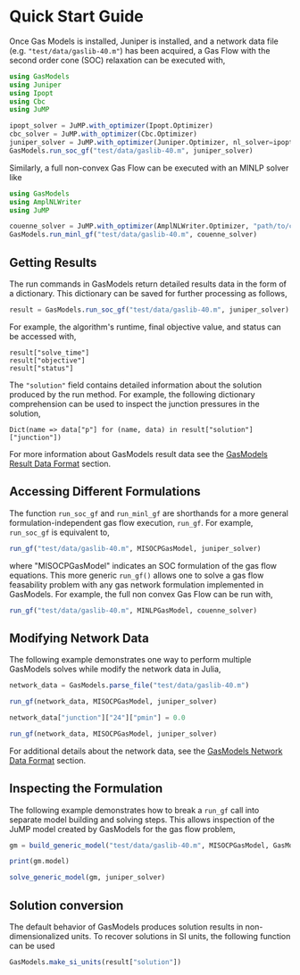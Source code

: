 # Quick Start Guide

Once Gas Models is installed, Juniper is installed, and a network data file (e.g. `"test/data/gaslib-40.m"`) has been acquired, a Gas Flow with the second order cone (SOC) relaxation can be executed with,

```julia
using GasModels
using Juniper
using Ipopt
using Cbc
using JuMP

ipopt_solver = JuMP.with_optimizer(Ipopt.Optimizer)
cbc_solver = JuMP.with_optimizer(Cbc.Optimizer)
juniper_solver = JuMP.with_optimizer(Juniper.Optimizer, nl_solver=ipopt_solver, mip_solver=cbc_solver)
GasModels.run_soc_gf("test/data/gaslib-40.m", juniper_solver)
```

Similarly, a full non-convex Gas Flow can be executed with an MINLP solver like

```julia
using GasModels
using AmplNLWriter
using JuMP

couenne_solver = JuMP.with_optimizer(AmplNLWriter.Optimizer, "path/to/couenne")
GasModels.run_minl_gf("test/data/gaslib-40.m", couenne_solver)
```
## Getting Results

The run commands in GasModels return detailed results data in the form of a dictionary.
This dictionary can be saved for further processing as follows,

```julia
result = GasModels.run_soc_gf("test/data/gaslib-40.m", juniper_solver)
```

For example, the algorithm's runtime, final objective value, and status can be accessed with,

```
result["solve_time"]
result["objective"]
result["status"]
```

The `"solution"` field contains detailed information about the solution produced by the run method.
For example, the following dictionary comprehension can be used to inspect the junction pressures in the solution,

```
Dict(name => data["p"] for (name, data) in result["solution"]["junction"])
```

For more information about GasModels result data see the [GasModels Result Data Format](@ref) section.


## Accessing Different Formulations

The function ```run_soc_gf``` and ```run_minl_gf``` are shorthands for a more general formulation-independent gas flow execution, ```run_gf```.
For example, ```run_soc_gf``` is equivalent to,

```julia
run_gf("test/data/gaslib-40.m", MISOCPGasModel, juniper_solver)
```

where "MISOCPGasModel" indicates an SOC formulation of the gas flow equations.  This more generic `run_gf()` allows one to solve a gas flow feasability problem with any gas network formulation implemented in GasModels.  For example, the full non convex Gas Flow can be run with,

```julia
run_gf("test/data/gaslib-40.m", MINLPGasModel, couenne_solver)
```

## Modifying Network Data
The following example demonstrates one way to perform multiple GasModels solves while modify the network data in Julia,

```julia
network_data = GasModels.parse_file("test/data/gaslib-40.m")

run_gf(network_data, MISOCPGasModel, juniper_solver)

network_data["junction"]["24"]["pmin"] = 0.0

run_gf(network_data, MISOCPGasModel, juniper_solver)
```

For additional details about the network data, see the [GasModels Network Data Format](@ref) section.

## Inspecting the Formulation
The following example demonstrates how to break a `run_gf` call into separate model building and solving steps.  This allows inspection of the JuMP model created by GasModels for the gas flow problem,

```julia
gm = build_generic_model("test/data/gaslib-40.m", MISOCPGasModel, GasModels.post_gf)

print(gm.model)

solve_generic_model(gm, juniper_solver)
```

## Solution conversion

The default behavior of GasModels produces solution results in non-dimensionalized units. To recover solutions in SI units, the following function can be used

```julia
GasModels.make_si_units(result["solution"])
```
